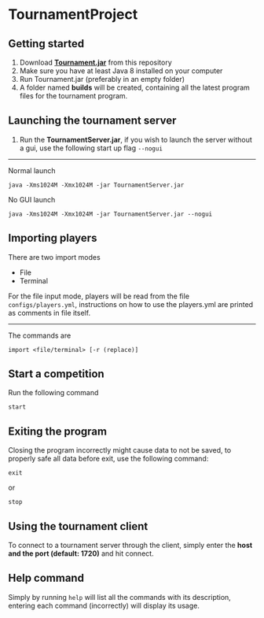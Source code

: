 # TournamentProject

## Getting started
1. Download [**Tournament.jar**](https://raw.githubusercontent.com/LOOHP/TournamentProject/master/Tournament.jar) from this repository
2. Make sure you have at least Java 8 installed on your computer
3. Run Tournament.jar (preferably in an empty folder)
4. A folder named **builds** will be created, containing all the latest program files for the tournament program.

## Launching the tournament server
1. Run the **TournamentServer.jar**, if you wish to launch the server without a gui, use the following start up flag `--nogui`
***
Normal launch
```
java -Xms1024M -Xmx1024M -jar TournamentServer.jar
```
No GUI launch
```
java -Xms1024M -Xmx1024M -jar TournamentServer.jar --nogui
```

## Importing players
There are two import modes
- File
- Terminal

For the file input mode, players will be read from the file `configs/players.yml`, instructions on how to use the players.yml are printed as comments in file itself.
***
The commands are
```
import <file/terminal> [-r (replace)]
```
## Start a competition
Run the following command
```
start
```

## Exiting the program
Closing the program incorrectly might cause data to not be saved, to properly safe all data before exit, use the following command:
```
exit
```
or
```
stop
```

## Using the tournament client
To connect to a tournament server through the client, simply enter the **host and the port (default: 1720)** and hit connect.

## Help command
Simply by running `help` will list all the commands with its description, entering each command (incorrectly) will display its usage.

